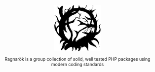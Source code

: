 <p align="center">
    <img src="https://github.com/dc-Ragnarok/.github/raw/main/profile/assets/logo.svg" height="150px">
</p>

<p align="center">Ragnarök is a group collection of solid, well tested PHP packages using modern coding standards</p>
